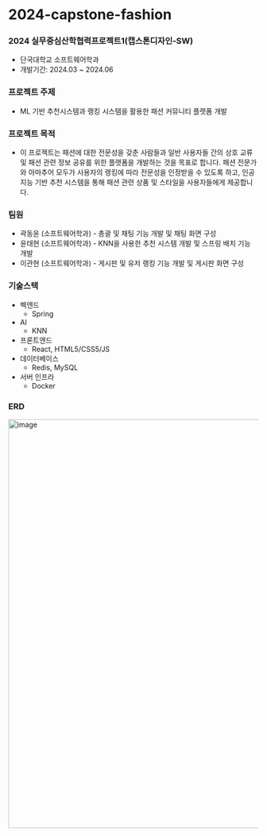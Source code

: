 # 2024-capstone-fashion
### 2024 실무중심산학협력프로젝트1(캡스톤디자인-SW)
- 단국대학교 소프트웨어학과
- 개발기간: 2024.03 ~ 2024.06
### 프로젝트 주제
- ML 기반 추천시스템과 랭킹 시스템을 활용한 패션 커뮤니티 플랫폼 개발
### 프로젝트 목적
- 이 프로젝트는 패션에 대한 전문성을 갖춘 사람들과 일반 사용자들 간의 상호 교류 및 패션 관련 정보 공유를 위한 플랫폼을 개발하는 것을 목표로 합니다. 패션 전문가와 아마추어 모두가 사용자의 랭킹에 따라 전문성을 인정받을 수 있도록 하고, 인공지능 기반 추천 시스템을 통해 패션 관련 상품 및 스타일을 사용자들에게 제공합니다.

### 팀원
- 곽동윤 (소프트웨어학과) - 총괄 및 채팅 기능 개발 및 채팅 화면 구성
- 윤태현 (소프트웨어학과) - KNN을 사용한 추천 시스템 개발 및 스프링 배치 기능 개발
- 이관현 (소프트웨어학과) - 게시판 및 유저 랭킹 기능 개발 및 게시판 화면 구성

### 기술스택
- 벡엔드
  - Spring
- AI
  - KNN
- 프론트엔드
  - React, HTML5/CSS5/JS
- 데이터베이스
  - Redis, MySQL
- 서버 인프라
  - Docker

### ERD
<img width="823" alt="image" src="https://github.com/YunTaeHyeon/2024-capstone-fashion/assets/67150311/5f50c269-fa3e-4831-aee2-9380a92000a8">
